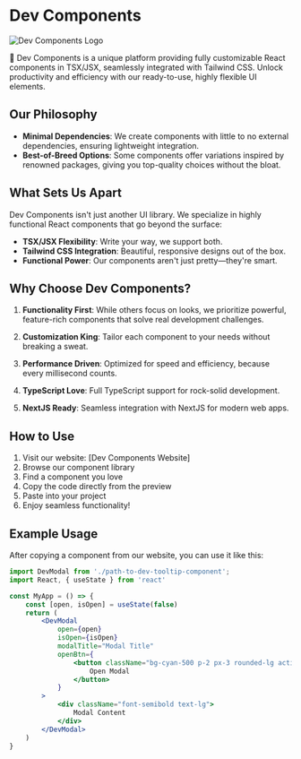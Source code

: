 # Dev Components

![Dev Components Logo](/assets/logo.svg)

🚀 Dev Components is a unique platform providing fully customizable React components in TSX/JSX, seamlessly integrated with Tailwind CSS. Unlock productivity and efficiency with our ready-to-use, highly flexible UI elements.

## Our Philosophy

- **Minimal Dependencies**: We create components with little to no external dependencies, ensuring lightweight integration.
- **Best-of-Breed Options**: Some components offer variations inspired by renowned packages, giving you top-quality choices without the bloat.

## What Sets Us Apart

Dev Components isn't just another UI library. We specialize in highly functional React components that go beyond the surface:

- **TSX/JSX Flexibility**: Write your way, we support both.
- **Tailwind CSS Integration**: Beautiful, responsive designs out of the box.
- **Functional Power**: Our components aren't just pretty—they're smart.

## Why Choose Dev Components?

1. **Functionality First**: While others focus on looks, we prioritize powerful, feature-rich components that solve real development challenges.

2. **Customization King**: Tailor each component to your needs without breaking a sweat.

3. **Performance Driven**: Optimized for speed and efficiency, because every millisecond counts.

4. **TypeScript Love**: Full TypeScript support for rock-solid development.

5. **NextJS Ready**: Seamless integration with NextJS for modern web apps.

## How to Use

1. Visit our website: [Dev Components Website]
2. Browse our component library
3. Find a component you love
4. Copy the code directly from the preview
5. Paste into your project
6. Enjoy seamless functionality!

## Example Usage

After copying a component from our website, you can use it like this:

```jsx
import DevModal from './path-to-dev-tooltip-component';
import React, { useState } from 'react'

const MyApp = () => {
    const [open, isOpen] = useState(false)
    return (
        <DevModal
            open={open}
            isOpen={isOpen}
            modalTitle="Modal Title"
            openBtn={
                <button className="bg-cyan-500 p-2 px-3 rounded-lg active:scale-95 text-white hover:bg-cyan-500/80">
                    Open Modal
                </button>
            }
        >
            <div className="font-semibold text-lg"> 
                Modal Content
            </div>
        </DevModal>
    )
}
```
